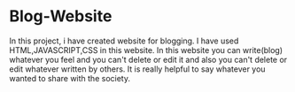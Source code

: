 # Blog-Website

In this project, i have created website for blogging.
I have used HTML,JAVASCRIPT,CSS in this website.
In this website you can write(blog) whatever you feel and you can't delete or edit it and also you can't delete or edit whatever written by others.
It is really helpful to say whatever you wanted to share with the society.
